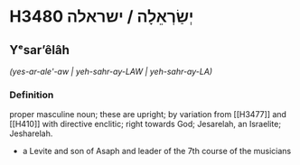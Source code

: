 # H3480 יְשַׂרְאֵלָה / ישראלה

## Yᵉsarʼêlâh

_(yes-ar-ale'-aw | yeh-sahr-ay-LAW | yeh-sahr-ay-LA)_

### Definition

proper masculine noun; these are upright; by variation from [[H3477]] and [[H410]] with directive enclitic; right towards God; Jesarelah, an Israelite; Jesharelah.

- a Levite and son of Asaph and leader of the 7th course of the musicians
